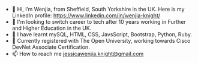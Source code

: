 - 👋 Hi, I’m Wenjia, from Sheffield, South Yorkshire in the UK. Here is my LinkedIn profile: https://www.linkedin.com/in/wenjia-knight/
- 👀 I'm looking to switch career to tech after 10 years working in Further and Higher Education in the UK.
- 📜 I have learnt mySQL, HTML, CSS, JavsScript, Bootstrap, Python, Ruby.
- 🏫 Currently registered with The Open University, working towards Cisco DevNet Associate Certification. 
- 📫 How to reach me jessicawenjia.knight@gmail.com
